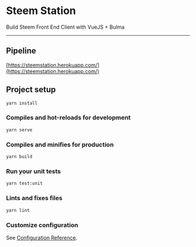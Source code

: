 # Steem Station

Build Steem Front End Client with VueJS + Bulma

----

## Pipeline

[https://steemstation.herokuapp.com/](https://steemstation.herokuapp.com/)

## Project setup
```
yarn install
```

### Compiles and hot-reloads for development
```
yarn serve
```

### Compiles and minifies for production
```
yarn build
```

### Run your unit tests
```
yarn test:unit
```

### Lints and fixes files
```
yarn lint
```

### Customize configuration
See [Configuration Reference](https://cli.vuejs.org/config/).
